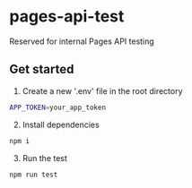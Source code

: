 # pages-api-test

Reserved for internal Pages API testing

## Get started

1. Create a new '.env' file in the root directory

```bash
APP_TOKEN=your_app_token
```

2. Install dependencies

```bash
npm i
```

3. Run the test

```bash
npm run test
```

